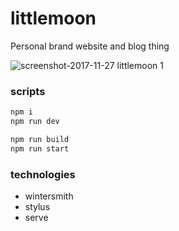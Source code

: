 
# littlemoon

Personal brand website and blog thing

![screenshot-2017-11-27 littlemoon 1](https://user-images.githubusercontent.com/2467416/33268683-6c69a8f0-d37e-11e7-9eeb-240fe0a58ffa.png)

### scripts

```bash
npm i
npm run dev

npm run build
npm run start
```

### technologies

- wintersmith
- stylus
- serve
